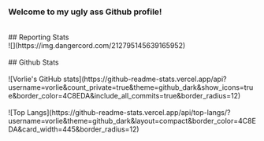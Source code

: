 ### Welcome to my ugly ass Github profile!<br>
<br>
## Reporting Stats
<br>
![](https://img.dangercord.com/212795145639165952)
<br><br>
## Github Stats
<br><br>
![Vorlie's GitHub stats](https://github-readme-stats.vercel.app/api?username=vorlie&count_private=true&theme=github_dark&show_icons=true&border_color=4C8EDA&include_all_commits=true&border_radius=12)
<br><br>
![Top Langs](https://github-readme-stats.vercel.app/api/top-langs/?username=vorlie&theme=github_dark&layout=compact&border_color=4C8EDA&card_width=445&border_radius=12)
